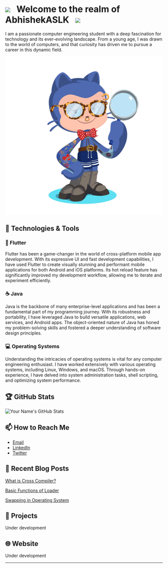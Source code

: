  
# <img src="https://user-images.githubusercontent.com/74038190/213844263-a8897a51-32f4-4b3b-b5c2-e1528b89f6f3.png" width="50px" /> &nbsp; Welcome to the realm of AbhishekASLK &nbsp; <img src="https://user-images.githubusercontent.com/74038190/213844263-a8897a51-32f4-4b3b-b5c2-e1528b89f6f3.png" width="50px" />

I am a passionate computer engineering student with a deep fascination for technology and its ever-evolving landscape. From a young age, I was drawn to the world of computers, and that curiosity has driven me to pursue a career in this dynamic field.

![](./octocat-1704092324902.png)


## 🔧 Technologies & Tools

### 📱 Flutter

Flutter has been a game-changer in the world of cross-platform mobile app development. With its expressive UI and fast development capabilities, I have used Flutter to create visually stunning and performant mobile applications for both Android and iOS platforms. Its hot reload feature has significantly improved my development workflow, allowing me to iterate and experiment efficiently.

### ☕ Java
Java is the backbone of many enterprise-level applications and has been a fundamental part of my programming journey. With its robustness and portability, I have leveraged Java to build versatile applications, web services, and Android apps. The object-oriented nature of Java has honed my problem-solving skills and fostered a deeper understanding of software design principles.

### 💻 Operating Systems
Understanding the intricacies of operating systems is vital for any computer engineering enthusiast. I have worked extensively with various operating systems, including Linux, Windows, and macOS. Through hands-on experience, I have delved into system administration tasks, shell scripting, and optimizing system performance.


## 🏆 GitHub Stats

![Your Name's GitHub Stats](https://github-readme-stats.vercel.app/api?username=AbhishekASLK&show_icons=true&hide_title=true)

## 📫 How to Reach Me

- [Email](mailto:bhoslea925@gmail.com)
- [LinkedIn](https://www.linkedin.com/in/abhishekaslk)
- [Twitter](https://twitter.com/abhishekaslk)

## 📝 Recent Blog Posts

[What is Cross Compiler?](https://www.geeksforgeeks.org/what-is-cross-compiler/)

[Basic Functions of Loader](https://www.geeksforgeeks.org/basic-functions-of-loader/)

[Swapping in Operating System](https://www.geeksforgeeks.org/swapping-in-operating-system/)


## 🚀 Projects

Under development

## 🌐 Website

Under development

---
